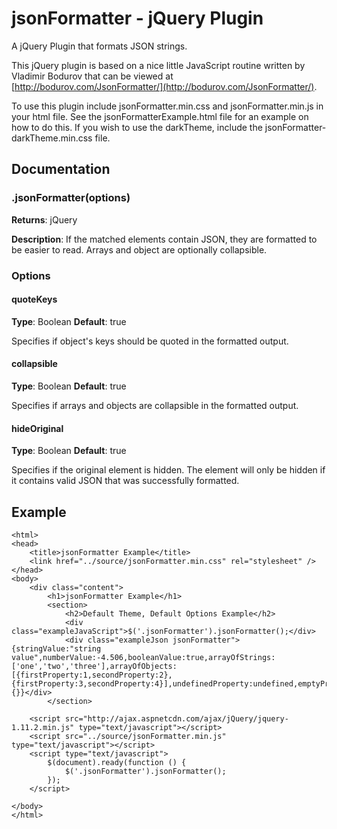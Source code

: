 # jsonFormatter - jQuery Plugin
A jQuery Plugin that formats JSON strings.

This jQuery plugin is based on a nice little JavaScript routine written by Vladimir Bodurov that can be viewed at [http://bodurov.com/JsonFormatter/](http://bodurov.com/JsonFormatter/).

To use this plugin include jsonFormatter.min.css and jsonFormatter.min.js in your html file. See the jsonFormatterExample.html file for an example on how to do this. If you wish to use the darkTheme, include the jsonFormatter-darkTheme.min.css file.

## Documentation
### .jsonFormatter(options)
**Returns**: jQuery

**Description**: If the matched elements contain JSON, they are formatted to be easier to read. Arrays and object are optionally collapsible.

### Options
#### quoteKeys
**Type**: Boolean
**Default**: true

Specifies if object's keys should be quoted in the formatted output.

#### collapsible
**Type**: Boolean
**Default**: true

Specifies if arrays and objects are collapsible in the formatted output.

#### hideOriginal
**Type**: Boolean
**Default**: true

Specifies if the original element is hidden. The element will only be hidden if it contains valid JSON that was successfully formatted.

## Example
```
<html>
<head>
    <title>jsonFormatter Example</title>
    <link href="../source/jsonFormatter.min.css" rel="stylesheet" />
</head>
<body>
    <div class="content">
        <h1>jsonFormatter Example</h1>
        <section>
            <h2>Default Theme, Default Options Example</h2>
            <div class="exampleJavaScript">$('.jsonFormatter').jsonFormatter();</div>
            <div class="exampleJson jsonFormatter">{stringValue:"string value",numberValue:-4.506,booleanValue:true,arrayOfStrings:['one','two','three'],arrayOfObjects:[{firstProperty:1,secondProperty:2},{firstProperty:3,secondProperty:4}],undefinedProperty:undefined,emptyProperty:{}}</div>
        </section>

    <script src="http://ajax.aspnetcdn.com/ajax/jQuery/jquery-1.11.2.min.js" type="text/javascript"></script>
    <script src="../source/jsonFormatter.min.js" type="text/javascript"></script>
    <script type="text/javascript">
        $(document).ready(function () {
            $('.jsonFormatter').jsonFormatter();
        });
    </script>

</body>
</html>
```